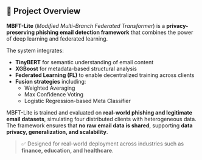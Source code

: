 ## 📌 Project Overview

**MBFT-Lite** (*Modified Multi-Branch Federated Transformer*) is a **privacy-preserving phishing email detection framework** that combines the power of deep learning and federated learning.

The system integrates:

- **TinyBERT** for semantic understanding of email content
- **XGBoost** for metadata-based structural analysis
- **Federated Learning (FL)** to enable decentralized training across clients
- **Fusion strategies** including:
  - Weighted Averaging
  - Max Confidence Voting
  - Logistic Regression-based Meta Classifier

MBFT-Lite is trained and evaluated on **real-world phishing and legitimate email datasets**, simulating four distributed clients with heterogeneous data. The framework ensures that **no raw email data is shared**, supporting **data privacy, generalization, and scalability**.

> ✅ Designed for real-world deployment across industries such as **finance, education, and healthcare**.
